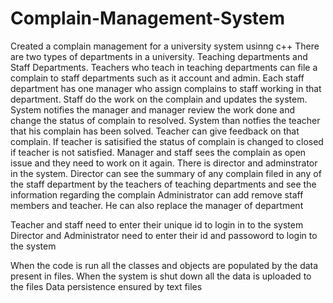 # Complain-Management-System
Created a complain management for a university system usinng c++
There are two types of departments in a university. Teaching departments and Staff Departments. Teachers who teach in teaching departments can file a complain to staff departments such as it account and admin. Each staff department has one manager who assign complains to staff working in that department. Staff do the work on the complain and updates the system. System notifies the manager and manager review the work done and change the status of complain to resolved. System than notfies the teacher that his complain has been solved. Teacher can give feedback on that complain. If teacher is satisified the status of complain is changed to closed if teacher is not satisfied. Manager and staff sees the complain as open issue and they need to work on it again.
There is director and adminstrator in the system.
Director can see the summary of any complain filed in any of the staff department by the teachers of teaching departments and see the information regarding the complain
Administrator can add remove staff members and teacher. He can also replace the manager of department

Teacher and staff need to enter their unique id to login in to the system
Director and Administrator need to enter their id and passoword to login to the system

When the code is run all the classes and objects are populated by the data present in files. When the system is shut down all the data is uploaded to the files
Data persistence ensured by text files
